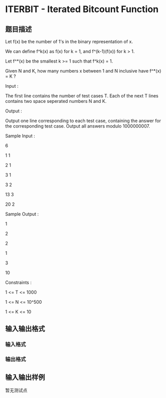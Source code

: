 # ITERBIT - Iterated Bitcount Function

## 题目描述

Let f(x) be the number of 1's in the binary representation of x.

We can define f^k(x) as f(x) for k = 1, and f^(k-1)(f(x)) for k > 1.

Let f^\*(x) be the smallest k >= 1 such that f^k(x) = 1.

Given N and K, how many numbers x between 1 and N inclusive have f^\*(x) = K ?

Input :

The first line contains the number of test cases T. Each of the next T lines contains two space seperated numbers N and K.

Output :

Output one line corresponding to each test case, containing the answer for the corresponding test case. Output all answers modulo 1000000007.

Sample Input :

6

1 1

2 1

3 1

3 2

13 3

20 2

Sample Output :

1

2

2

1

3

10

Constraints :

1 <= T <= 1000

1 <= N <= 10^500

1 <= K <= 10

## 输入输出格式

### 输入格式

### 输出格式

## 输入输出样例

暂无测试点

